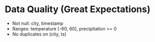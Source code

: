 # Data Quality (Great Expectations)

- Not null: city, timestamp
- Ranges: temperature [-60, 60], precipitation >= 0
- No duplicates on (city, ts)